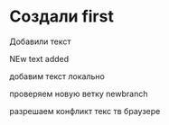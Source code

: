 ﻿# Создали first

Добавили текст

NEw text added

добавим текст локально

проверяем новую ветку newbranch

разрешаем конфликт текс тв браузере
